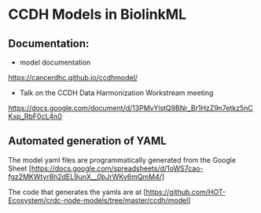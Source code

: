 # CCDH Models in BiolinkML

## Documentation:

* model documentation

https://cancerdhc.github.io/ccdhmodel/

* Talk on the CCDH Data Harmonization Workstream meeting

https://docs.google.com/document/d/13PMvYlstQ9BNr_Br1HzZ9n7etkz5nCKxp_RbF0cL4n0


## Automated generation of YAML

The model yaml files are programmatically generated from the Google Sheet [https://docs.google.com/spreadsheets/d/1oWS7cao-fgz2MKWtyr8h2dEL9unX__0bJrWKv6mQmM4/]

The code that generates the yamls are at [https://github.com/HOT-Ecosystem/crdc-node-models/tree/master/ccdh/model]
